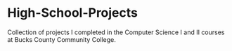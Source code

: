 # High-School-Projects
Collection of projects I completed in the Computer Science I and II courses at Bucks County Community College.
